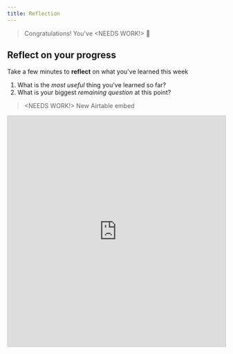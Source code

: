 ```yaml
---
title: Reflection 
---
```


> Congratulations!  You've <NEEDS WORK!> :thinking:

## Reflect on your progress

Take a few minutes to **reflect** on what you've learned this week
1. What is the *most useful* thing you've learned so far?
2. What is your biggest *remaining question* at this point?

> <NEEDS WORK!>  New Airtable embed

<iframe class="airtable-embed" src="https://airtable.com/embed/shrNMWNfMRthPQ2XD?backgroundColor=green" frameborder="0" onmousewheel="" width="100%" height="533" style="background: transparent; border: 1px solid #ccc;"></iframe>